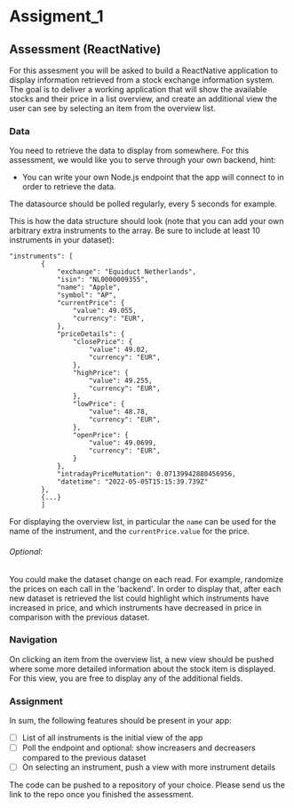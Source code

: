 # Assigment_1
## Assessment (ReactNative)

For this assesment you will be asked to build a ReactNative application to display information retrieved from a stock exchange information system. The goal is to deliver a working application that will show the available stocks and their price in a list overview, and create an additional view the user can see by selecting an item from the overview list.

### Data

You need to retrieve the data to display from somewhere. For this assessment, we would like you to serve through your own backend, hint:

- You can write your own Node.js endpoint that the app will connect to in order to retrieve the data.

The datasource should be polled regularly, every 5 seconds for example.

This is how the data structure should look (note that you can add your own arbitrary extra instruments to the array. Be sure to include at least 10 instruments in your dataset):

```
"instruments": [
        {
            "exchange": "Equiduct Netherlands",
            "isin": "NL0000009355",
            "name": "Apple",
            "symbol": "AP",
            "currentPrice": {
                "value": 49.055,
                "currency": "EUR",
            },
            "priceDetails": {
                "closePrice": {
                    "value": 49.02,
                    "currency": "EUR",
                },
                "highPrice": {
                    "value": 49.255,
                    "currency": "EUR",
                },
                "lowPrice": {
                    "value": 48.78,
                    "currency": "EUR",
                },
                "openPrice": {
                    "value": 49.0699,
                    "currency": "EUR",
                }
            },
            "intradayPriceMutation": 0.07139942880456956,
            "datetime": "2022-05-05T15:15:39.739Z"
        },
        {...}
        ]
```

For displaying the overview list, in particular the `name` can be used for the name of the instrument, and the `currentPrice.value` for the price.

###### Optional:
You could make the dataset change on each read. For example, randomize the prices on each call in the 'backend'. In order to display that, after each new dataset is retrieved the list could highlight which instruments have increased in price, and which instruments have decreased in price in comparison with the previous dataset.

### Navigation
On clicking an item from the overview list, a new view should be pushed where some more detailed information about the stock item is displayed. For this view, you are free to display any of the additional fields.

### Assignment
In sum, the following features should be present in your app:

- [ ] List of all instruments is the initial view of the app
- [ ] Poll the endpoint and optional: show increasers and decreasers compared to the previous dataset
- [ ] On selecting an instrument, push a view with more instrument details

The code can be pushed to a repository of your choice. Please send us the link to the repo once you finished the assessment.
